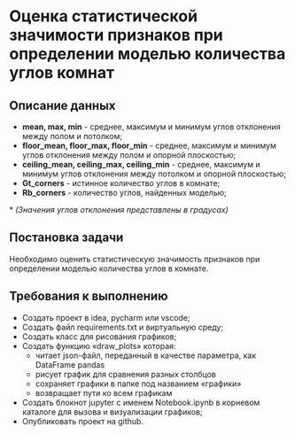 # Оценка статистической значимости признаков при определении моделью количества углов комнат

## Описание данных

- **mean, max, min** - среднее, максимум и минимум углов отклонения между полом и потолком;
- **floor_mean, floor_max, floor_min** - среднее, максимум и минимум углов отклонения между полом и опорной плоскостью;
- **ceiling_mean, ceiling_max, ceiling_min** - среднее, максимум и минимум углов отклонения между потолком и опорной плоскостью;
- **Gt_corners** - истинное количество углов в комнате;
- **Rb_corners** - количество углов, найденных моделью;

\* *(Значения углов отклонения представлены в градусах)*

## Постановка задачи

Необходимо оценить статистическую значимость признаков при определении моделью количества углов в комнате.

## Требования к выполнению

- Создать проект в idea, pycharm или vscode;
- Создать файл requirements.txt и виртуальную среду;
- Создать класс для рисования графиков;
- Создать функцию «draw_plots» которая:
  - читает json-файл, переданный в качестве параметра, как DataFrame pandas
  - рисует график для сравнения разных столбцов
  - сохраняет графики в папке под названием «графики»
  - возвращает пути ко всем графикам
- Создать блокнот jupyter с именем Notebook.ipynb в корневом каталоге для вызова и визуализации графиков;
- Опубликовать проект на github.
